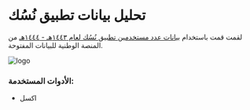 # تحليل بيانات تطبيق نُسُك

لقمت قمت باستخدام [بيانات عدد مستخدمين تطبيق نُسُك لعام ١٤٤٣هـ - ١٤٤٤هـ](https://od.data.gov.sa/Data/en/dataset/1443-1444/resource/af395104-7d9c-41f7-a240-8eb30887b1a1) من المنصة الوطنية للبيانات المفتوحة.


![logo](https://github.com/TMQ5/my_projects/assets/79321400/a166a027-c713-4f41-a300-6806a5f0aced)



### الأدوات المستخدمة:

- اكسل
